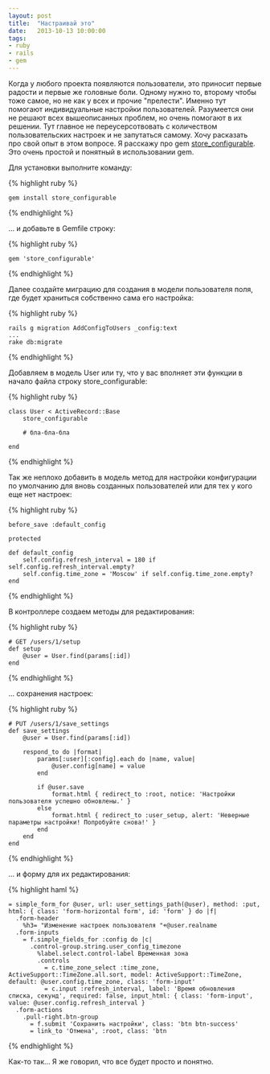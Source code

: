 ```yaml
---
layout: post
title:  "Настраивай это"
date:   2013-10-13 10:00:00
tags:
- ruby
- rails
- gem
---
```

Когда у любого проекта появляются пользователи, это приносит первые радости и первые же головные боли. Одному нужно то, второму чтобы тоже самое, но не как у всех и прочие "прелести". Именно тут помогают индивидуальные настройки пользователей. Разумеется они не решают всех вышеописанных проблем, но очень помогают в их решении. Тут главное не переусерсотвовать с количеством пользовательских настроек и не запутаться самому. Хочу расказать про свой опыт в этом вопросе. Я расскажу про gem [store_configurable](https://github.com/metaskills/store_configurable). Это очень простой и понятный в использовании gem. 

Для установки выполните команду:

{% highlight ruby %}

    gem install store_configurable

{% endhighlight %}

... и добавьте в Gemfile строку:

{% highlight ruby %}

    gem 'store_configurable'

{% endhighlight %}

Далее создайте миграцию для создания в модели пользователя поля, где будет храниться собственно сама его настройка:

{% highlight ruby %}

    rails g migration AddConfigToUsers _config:text
    ...
    rake db:migrate

{% endhighlight %}

Добавляем в модель User или ту, что у вас вполняет эти функции в начало файла строку store_configurable:

{% highlight ruby %}

    class User < ActiveRecord::Base
        store_configurable
        
        # бла-бла-бла
        
    end

{% endhighlight %}

Так же неплохо добавить в модель метод для настройки конфигурации по умолчанию для вновь созданных пользователей или для тех у кого еще нет настроек:

{% highlight ruby %}

    before_save :default_config

    protected

    def default_config
        self.config.refresh_interval = 180 if self.config.refresh_interval.empty?
        self.config.time_zone = 'Moscow' if self.config.time_zone.empty?
    end

{% endhighlight %}

В контроллере создаем методы для редактирования:


{% highlight ruby %}

    # GET /users/1/setup
    def setup
        @user = User.find(params[:id])
    end

{% endhighlight %}

... сохранения настроек:

{% highlight ruby %}

    # PUT /users/1/save_settings
    def save_settings
        @user = User.find(params[:id])

        respond_to do |format|
            params[:user][:config].each do |name, value|
                @user.config[name] = value
            end

            if @user.save
                format.html { redirect_to :root, notice: 'Настройки пользователя успешно обновлены.' }
            else
                format.html { redirect_to :user_setup, alert: 'Неверные параметры настройки! Попробуйте снова!' }
            end
        end
    end

{% endhighlight %}


... и форму для их редактирования:

{% highlight haml %}

    = simple_form_for @user, url: user_settings_path(@user), method: :put, html: { class: 'form-horizontal form', id: 'form' } do |f|
      .form-header
        %h3= "Изменение настроек пользователя "+@user.realname
      .form-inputs
        = f.simple_fields_for :config do |c|
          .control-group.string.user_config_timezone
            %label.select.control-label Временная зона
            .controls
              = c.time_zone_select :time_zone, ActiveSupport::TimeZone.all.sort, model: ActiveSupport::TimeZone, default: @user.config.time_zone, class: 'form-input'
              = c.input :refresh_interval, label: 'Время обновления списка, секунд', required: false, input_html: { class: 'form-input', value: @user.config.refresh_interval }
      .form-actions
        .pull-right.btn-group
          = f.submit 'Сохранить настройки', class: 'btn btn-success'
          = link_to 'Отмена', :root, class: 'btn

{% endhighlight %}

Как-то так... Я же говорил, что все будет просто и понятно.
